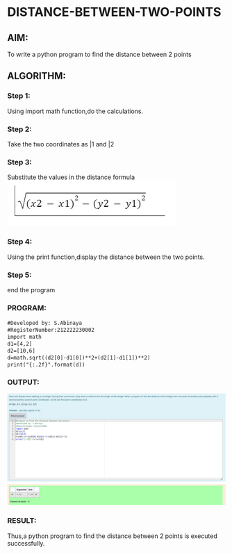 # DISTANCE-BETWEEN-TWO-POINTS

## AIM:
To write a python program to find the distance between 2 points
## ALGORITHM:
### Step 1: 
Using import math function,do the calculations.
### Step 2: 
Take the two coordinates as |1 and |2
### Step 3: 
Substitute the values in the distance formula  
![formula](./formula123.png)
### Step 4: 
Using the print function,display the distance between the two points.
### Step 5: 
end the program
### PROGRAM:
```
#Developed by: S.Abinaya
#RegisterNumber:212222230002
import math
d1=[4,2]
d2=[10,6]
d=math.sqrt((d2[0]-d1[0])**2+(d2[1]-d1[1])**2)
print("{:.2f}".format(d)) 
```


### OUTPUT:
![OUTPUT](./distance2.png)

### RESULT:
Thus,a python program to find the distance between 2 points is executed successfully.
